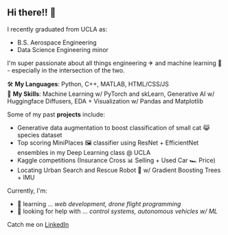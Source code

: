 ## Hi there!! 👋

I recently graduated from UCLA as:
- B.S. Aerospace Engineering
- Data Science Engineering minor

I'm super passionate about all things engineering ✈ and machine learning 🧠 - especially in the intersection of the two.  

🛠 **My Languages**: Python, C++, MATLAB, HTML/CSS/JS  
🧰 **My Skills**: Machine Learning w/ PyTorch and skLearn, Generative AI w/ Huggingface Diffusers, EDA + Visualization w/ Pandas and Matplotlib  

Some of my past **projects** include:
- Generative data augmentation to boost classification of small cat 😹 species dataset
- Top scoring MiniPlaces 🖼 classifier using ResNet + EfficientNet ensembles in my Deep Learning class @ UCLA
- Kaggle competitions (Insurance Cross 📊 Selling + Used Car 🏎 Price)
- Locating Urban Search and Rescue Robot 🤖 w/ Gradient Boosting Trees + IMU

Currently, I'm:
- 🌱 learning ... *web development, drone flight programming*
- 🤔 looking for help with ... *control systems, autonomous vehicles w/ ML*

Catch me on [LinkedIn](https://www.linkedin.com/in/rogerwang00/)

<!--
**rogerwng/rogerwng** is a ✨ _special_ ✨ repository because its `README.md` (this file) appears on your GitHub profile.

Here are some ideas to get you started:

- 🔭 I’m currently working on ...
- 🌱 I’m currently learning ...
- 👯 I’m looking to collaborate on ...
- 🤔 I’m looking for help with ...
- 💬 Ask me about ...
- 📫 How to reach me: ...
- 😄 Pronouns: ...
- ⚡ Fun fact: ...
-->
